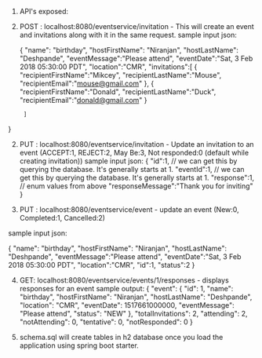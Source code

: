 
1) API's exposed:

1) POST : localhost:8080/eventservice/invitation - This will create an event and invitations along with it in the same request.
sample input json:

	{
		"name": "birthday",
		"hostFirstName": "Niranjan",
		"hostLastName": "Deshpande",
		"eventMessage":"Please attend",
		"eventDate":"Sat, 3 Feb 2018 05:30:00 PDT",
		"location":"CMR",
		"invitations":[
			{
				"recipientFirstName":"Mikcey",
				"recipientLastName":"Mouse",
				"recipientEmail":"mouse@gmail.com"
			},
			{
				"recipientFirstName":"Donald",
				"recipientLastName":"Duck",
				"recipientEmail":"donald@gmail.com"
			}
			
		]
}

2) PUT : localhost:8080/eventservice/invitation  - Update an invitation to an event (ACCEPT:1, REJECT:2, May Be:3, Not responded:0 (default while creating invitation))
sample input json:
{
	"id":1,     // we can get this by querying the database. It's generally starts at 1.
	"eventId":1, // we can get this by querying the database. It's generally starts at 1.
	"response":1, //  enum values from above
	"responseMessage":"Thank you for inviting"
}

3) PUT : localhost:8080/eventservice/event - update an event (New:0, Completed:1, Cancelled:2)

sample input json:

{
		"name": "birthday",
		"hostFirstName": "Niranjan",
		"hostLastName": "Deshpande",
		"eventMessage":"Please attend",
		"eventDate":"Sat, 3 Feb 2018 05:30:00 PDT",
		"location":"CMR",
		"id":1,
		"status":2
}

4) GET: localhost:8080/eventservice/events/1/responses - displays responses for an event
sample output:
{
    "event": {
        "id": 1,
        "name": "birthday",
        "hostFirstName": "Niranjan",
        "hostLastName": "Deshpande",
        "location": "CMR",
        "eventDate": 1517661000000,
        "eventMessage": "Please attend",
        "status": "NEW"
    },
    "totalInvitations": 2,
    "attending": 2,
    "notAttending": 0,
    "tentative": 0,
    "notResponded": 0
}

2) schema.sql will create tables in h2 database once you load the application using spring boot starter.